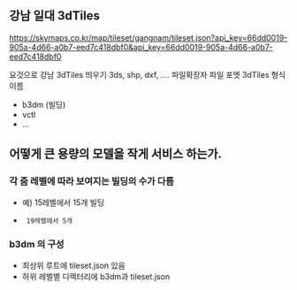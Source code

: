 ## 강남 일대 3dTiles

https://skymaps.co.kr/map/tileset/gangnam/tileset.json?api_key=66dd0019-905a-4d66-a0b7-eed7c418dbf0&api_key=66dd0019-905a-4d66-a0b7-eed7c418dbf0

요것으로 강남 3dTiles 띄우기
3ds, shp, dxf, .... 파일확장자 파일 포멧
3dTiles 형식이름
 - b3dm (빌딩)
 - vctl
 - ...

## 어떻게 큰 용량의 모델을 작게 서비스 하는가.
### 각 줌 레벨에 따라 보여지는 빌딩의 수가 다름  
 -  예) 15레벨에서 15개 빌딩
 -      19레벨에서 5개 

### b3dm 의 구성
 - 최상위 루트에 tileset.json 있음
 - 하위 레벨별 디렉터리에 b3dm과 tileset.json
